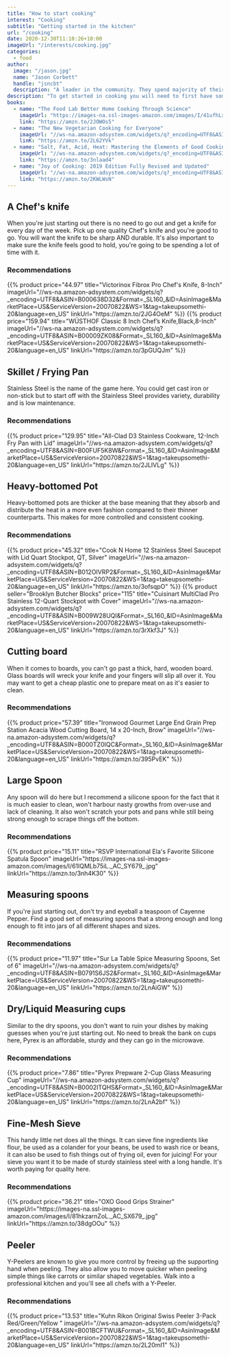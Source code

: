 ```yaml
---
title: "How to start cooking"
interest: "Cooking"
subtitle: "Getting started in the kitchen"
url: "/cooking"
date: 2020-12-30T11:10:26+10:00
imageUrl: "/interests/cooking.jpg"
categories:
  - food
author:
  image: "/jason.jpg"
  name: "Jason Corbett"
  handle: "jsncbt"
  description: "A leader in the community. They spend majority of their time fostering and growing the community."
description: "To get started in cooking you will need to first have some where to cook. Once you have that, you don't need much more to get a good meal out. The most important piece of equipment is a good knife to chop your ingredients, quality pots and pans to cook with as well as the odd tool to get things done faster."
books:
  - name: "The Food Lab Better Home Cooking Through Science"
    imageUrl: "https://images-na.ssl-images-amazon.com/images/I/41ufhLxL-TL._SX387_BO1,204,203,200_.jpg"
    link: "https://amzn.to/2JOWOs5"
  - name: "The New Vegetarian Cooking for Everyone"
    imageUrl: "//ws-na.amazon-adsystem.com/widgets/q?_encoding=UTF8&ASIN=1607745534&Format=_SL160_&ID=AsinImage&MarketPlace=US&ServiceVersion=20070822&WS=1&tag=takeupsomethi-20&language=en_US"
    linK: "https://amzn.to/2L62YVk"
  - name: "Salt, Fat, Acid, Heat: Mastering the Elements of Good Cooking"
    imageUrl: "//ws-na.amazon-adsystem.com/widgets/q?_encoding=UTF8&ASIN=1476753830&Format=_SL160_&ID=AsinImage&MarketPlace=US&ServiceVersion=20070822&WS=1&tag=takeupsomethi-20&language=en_US"
    link: "https://amzn.to/3nlaad4"
  - name: "Joy of Cooking: 2019 Edition Fully Revised and Updated"
    imageUrl: "//ws-na.amazon-adsystem.com/widgets/q?_encoding=UTF8&ASIN=B00AK78VTA&Format=_SL160_&ID=AsinImage&MarketPlace=US&ServiceVersion=20070822&WS=1&tag=takeupsomethi-20&language=en_US"
    link: "https://amzn.to/2KWLWsN"
---
```


## A Chef's knife
When you're just starting out there is no need to go out and get a knife for every day of the week. Pick up one quality Chef's knife and you're good to go. You will want the knife to be sharp AND durable. It's also important to make sure the knife feels good to hold, you're going to be spending a lot of time with it.

### Recommendations

<div class="products">
{{% product price="44.97" title="Victorinox Fibrox Pro Chef's Knife, 8-Inch" imageUrl="//ws-na.amazon-adsystem.com/widgets/q?_encoding=UTF8&ASIN=B000638D32&Format=_SL160_&ID=AsinImage&MarketPlace=US&ServiceVersion=20070822&WS=1&tag=takeupsomethi-20&language=en_US" linkUrl="https://amzn.to/2JG4OeM" %}}
{{% product price="159.94" title="WÜSTHOF Classic 8 Inch Chef’s Knife,Black,8-Inch" imageUrl="//ws-na.amazon-adsystem.com/widgets/q?_encoding=UTF8&ASIN=B00009ZK08&Format=_SL160_&ID=AsinImage&MarketPlace=US&ServiceVersion=20070822&WS=1&tag=takeupsomethi-20&language=en_US" linkUrl="https://amzn.to/3pGUQJm" %}}
</div>

## Skillet / Frying Pan
Stainless Steel is the name of the game here. You could get cast iron or non-stick but to start off with the Stainless Steel provides variety, durability and is low maintenance.

### Recommendations

<div class="products">
{{% product price="129.95" title="All-Clad D3 Stainless Cookware, 12-Inch Fry Pan with Lid" imageUrl="//ws-na.amazon-adsystem.com/widgets/q?_encoding=UTF8&ASIN=B00FUF5K8W&Format=_SL160_&ID=AsinImage&MarketPlace=US&ServiceVersion=20070822&WS=1&tag=takeupsomethi-20&language=en_US" linkUrl="https://amzn.to/2JLIVLg" %}}
</div>

## Heavy-bottomed Pot
Heavy-bottomed pots are thicker at the base meaning that they absorb and distribute the heat in a more even fashion compared to their thinner counterparts. This makes for more controlled and consistent cooking.

### Recommendations

<div class="products">
{{% product price="45.32" title="Cook N Home 12 Stainless Steel Saucepot with Lid Quart Stockpot, QT, Silver" imageUrl="//ws-na.amazon-adsystem.com/widgets/q?_encoding=UTF8&ASIN=B012OIVRP2&Format=_SL160_&ID=AsinImage&MarketPlace=US&ServiceVersion=20070822&WS=1&tag=takeupsomethi-20&language=en_US" linkUrl="https://amzn.to/3ofsqpO" %}}
{{% product seller="Brooklyn Butcher Blocks" price="115" title="Cuisinart MultiClad Pro Stainless 12-Quart Stockpot with Cover" imageUrl="//ws-na.amazon-adsystem.com/widgets/q?_encoding=UTF8&ASIN=B009W28UQI&Format=_SL160_&ID=AsinImage&MarketPlace=US&ServiceVersion=20070822&WS=1&tag=takeupsomethi-20&language=en_US" linkUrl="https://amzn.to/3rXkf3J" %}}
</div>

## Cutting board
When it comes to boards, you can't go past a thick, hard, wooden board. Glass boards will wreck your knife and your fingers will slip all over it. You may want to get a cheap plastic one to prepare meat on as it's easier to clean.

### Recommendations

<div class="products">
{{% product price="57.39" title="Ironwood Gourmet Large End Grain Prep Station Acacia Wood Cutting Board, 14 x 20-Inch, Brow" imageUrl="//ws-na.amazon-adsystem.com/widgets/q?_encoding=UTF8&ASIN=B000TZ0IQC&Format=_SL160_&ID=AsinImage&MarketPlace=US&ServiceVersion=20070822&WS=1&tag=takeupsomethi-20&language=en_US" linkUrl="https://amzn.to/395PvEK" %}}
</div>

## Large Spoon
Any spoon will do here but I recommend a silicone spoon for the fact that it is much easier to clean, won't harbour nasty growths from over-use and lack of cleaning. It also won't scratch your pots and pans while still being strong enough to scrape things off the bottom.

### Recommendations

<div class="products">
{{% product price="15.11" title="RSVP International Ela's Favorite Silicone Spatula Spoon" imageUrl="https://images-na.ssl-images-amazon.com/images/I/61lQMLb75iL._AC_SY679_.jpg" linkUrl="https://amzn.to/3nh4K30" %}}
</div>

## Measuring spoons
If you're just starting out, don't try and eyeball a teaspoon of Cayenne Pepper. Find a good set of measuring spoons that a strong enough and long enough to fit into jars of all different shapes and sizes.

### Recommendations

<div class="products">
{{% product price="11.97" title="Sur La Table Spice Measuring Spoons, Set of 6" imageUrl="//ws-na.amazon-adsystem.com/widgets/q?_encoding=UTF8&ASIN=B0791S6JS2&Format=_SL160_&ID=AsinImage&MarketPlace=US&ServiceVersion=20070822&WS=1&tag=takeupsomethi-20&language=en_US" linkUrl="https://amzn.to/2LnAiGW" %}}
</div>

## Dry/Liquid Measuring cups
Similar to the dry spoons, you don't want to ruin your dishes by making guesses when you're just starting out. No need to break the bank on cups here, Pyrex is an affordable, sturdy and they can go in the microwave.

### Recommendations

<div class="products">
{{% product price="7.86" title="Pyrex Prepware 2-Cup Glass Measuring Cup" imageUrl="//ws-na.amazon-adsystem.com/widgets/q?_encoding=UTF8&ASIN=B0002ITQHS&Format=_SL160_&ID=AsinImage&MarketPlace=US&ServiceVersion=20070822&WS=1&tag=takeupsomethi-20&language=en_US" linkUrl="https://amzn.to/2LnA2bf" %}}
</div>

## Fine-Mesh Sieve
This handy little net does all the things. It can sieve fine ingredients like flour, be used as a colander for your beans, be used to wash rice or beans, it can also be used to fish things out of frying oil, even for juicing! For your sieve you want it to be made of sturdy stainless steel with a long handle. It's worth paying for quality here.

### Recommendations

<div class="products">
{{% product price="36.21" title="OXO Good Grips Strainer" imageUrl="https://images-na.ssl-images-amazon.com/images/I/81hkzarnZoL._AC_SX679_.jpg" linkUrl="https://amzn.to/38dgOOu" %}}
</div>

## Peeler
Y-Peelers are known to give you more control by freeing up the supporting hand when peeling. They also allow you to move quicker when peeling simple things like carrots or similar shaped vegetables. Walk into a professional kitchen and you'll see all chefs with a Y-Peeler.

### Recommendations

<div class="products">
{{% product price="13.53" title="Kuhn Rikon Original Swiss Peeler 3-Pack Red/Green/Yellow " imageUrl="//ws-na.amazon-adsystem.com/widgets/q?_encoding=UTF8&ASIN=B001BCFTWU&Format=_SL160_&ID=AsinImage&MarketPlace=US&ServiceVersion=20070822&WS=1&tag=takeupsomethi-20&language=en_US" linkUrl="https://amzn.to/2L20mI1" %}}
</div>
